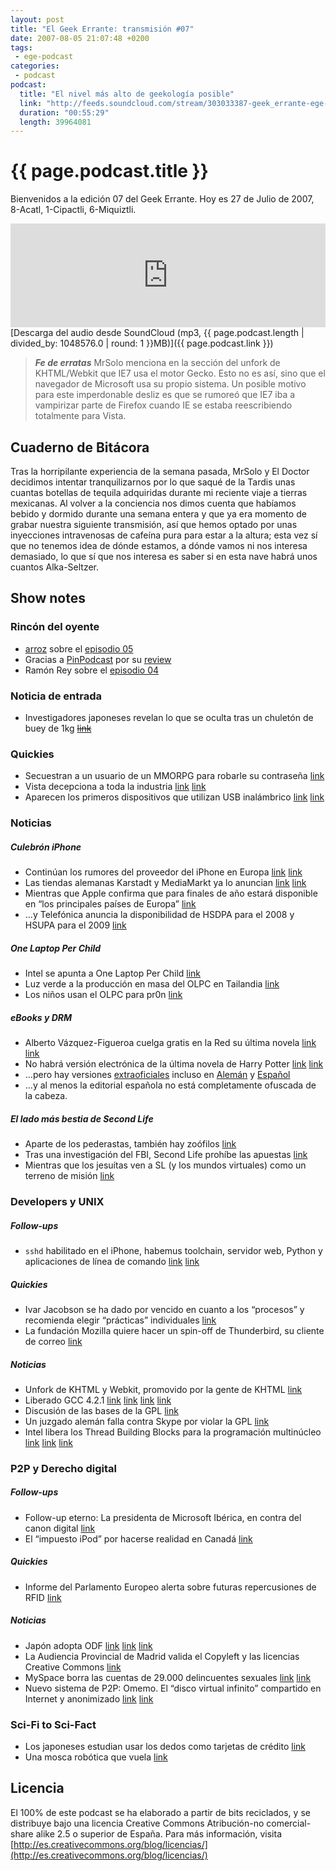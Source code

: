 ```yaml
---
layout: post
title: "El Geek Errante: transmisión #07"
date: 2007-08-05 21:07:48 +0200
tags:
 - ege-podcast
categories:
 - podcast
podcast:
  title: "El nivel más alto de geekología posible"
  link: "http://feeds.soundcloud.com/stream/303033387-geek_errante-ege-podcast-ep07.mp3"
  duration: "00:55:29"
  length: 39964081
---
```


# {{ page.podcast.title }}
Bienvenidos a la edición 07 del Geek Errante. Hoy es 27 de Julio de 2007, 8-Acatl, 1-Cipactli, 6-Miquiztli.

<iframe width="100%" height="166" scrolling="no" frameborder="no" src="https://w.soundcloud.com/player/?url=https%3A//api.soundcloud.com/tracks/303033387&amp;color=ff5500&amp;auto_play=false&amp;hide_related=false&amp;show_comments=true&amp;show_user=true&amp;show_reposts=false"></iframe>
[Descarga del audio desde SoundCloud (mp3, {{ page.podcast.length | divided_by: 1048576.0 | round: 1 }}MB)]({{ page.podcast.link }})

> ***Fe de erratas***
> MrSolo menciona en la sección del unfork de KHTML/Webkit que IE7 usa el motor Gecko. Esto no es así, sino que el navegador de Microsoft usa su propio sistema. Un posible motivo para este imperdonable desliz es que se rumoreó que IE7 iba a vampirizar parte de Firefox cuando IE se estaba reescribiendo totalmente para Vista.

## Cuaderno de Bitácora
Tras la horripilante experiencia de la semana pasada, MrSolo y El Doctor decidimos intentar tranquilizarnos por lo que saqué de la Tardis unas cuantas botellas de tequila adquiridas durante mi reciente viaje a tierras mexicanas. Al volver a la conciencia nos dimos cuenta que habíamos bebido y dormido durante una semana entera y que ya era momento de grabar nuestra siguiente transmisión, así que hemos optado por unas inyecciones intravenosas de cafeína pura para estar a la altura; esta vez sí que no tenemos idea de dónde estamos, a dónde vamos ni nos interesa demasiado, lo que sí que nos interesa es saber si en esta nave habrá unos cuantos Alka-Seltzer.

## Show notes

### Rincón del oyente
- [arroz](https://twitter.com/arrozconnori) sobre el [episodio 05](http://web.archive.org/web/20071031062600/http://elgeekerrante.com/podcast-ep05/#comments)
- Gracias a [PinPodcast](https://twitter.com/pinpodcast) por su [review](http://web.archive.org/web/20071207205327/http://www.pinpodcast.com/2007/07/24/pin-59/)
- Ramón Rey sobre el [episodio 04](http://web.archive.org/web/20071208131956/http://elgeekerrante.com/el-geek-errante-transmision-04/#comments)

### Noticia de entrada
 - Investigadores japoneses revelan lo que se oculta tras un chuletón de buey de 1kg ~~[link]()~~

### Quickies
- Secuestran a un usuario de un MMORPG para robarle su contraseña [link](https://www.destructoid.com/top-gamer-lured-into-date-kidnapped-and-forced-to-transfer-gunbound-account-35679.phtml)
- Vista decepciona a toda la industria [link](http://web.archive.org/web/20071116020726/http://www.macbidouille.com/news/2007-07-25/#14729) [link](https://techcrunch.com/2007/07/24/vista-disappoints-pc-industry-me/)
- Aparecen los primeros dispositivos que utilizan USB inalámbrico [link](http://web.archive.org/web/20080907095722/http://www.macsimumnews.com/index.php/archive/first_six_wireless_usb_products_arrive) [link](http://web.archive.org/web/20071116020726/http://www.macbidouille.com/news/2007-07-25/#14729)

### Noticias

##### Culebrón iPhone
- Continúan los rumores del proveedor del iPhone en Europa [link](http://www.pocket-lint.com/news/81648-o2-gets-iphone-rumours-again) [link](http://web.archive.org/web/20071121073647/http://www.macbidouille.com/news/2007-07-14/#14688)
- Las tiendas alemanas Karstadt y MediaMarkt ya lo anuncian [link](http://www.reuters.com/article/us-iphone-germany-karstadt-idUSL2388966920070723) [link](https://hipertextual.com/archivo/2007/07/el-iphone-en-mediamarkt-alemania/)
- Mientras que Apple confirma que para finales de año estará disponible en “los principales países de Europa” [link](http://web.archive.org/web/20071119091000/http://www.mackinando.com/apple/iphone-en-europa/)
- …y Telefónica anuncia la disponibilidad de HSDPA para el 2008 y HSUPA para el 2009 [link](https://bandaancha.eu/articulos/telefonica-promete-hsupa-movilidad-2009-4897)

##### One Laptop Per Child
- Intel se apunta a One Laptop Per Child [link](https://www.engadget.com/2005/12/09/intel-chairman-harshes-on-mits-olpc/)
- Luz verde a la producción en masa del OLPC en Tailandia [link](http://arstechnica.com/news.ars/post/20061115-8226.html)
- Los niños usan el OLPC para pr0n [link](https://www.engadget.com/2007/07/20/reuters-shocked-that-olpc-testers-using-xo-for-xxx/)

##### eBooks y DRM
- Alberto Vázquez-Figueroa cuelga gratis en la Red su última novela [link](http://tecnologia.elpais.com/tecnologia/2007/07/18/actualidad/1184747284_850215.html) [link](http://libros.barrapunto.com/libros/07/07/19/0936232.shtml)
- No habrá versión electrónica de la última novela de Harry Potter [link](http://hpana.com/news/19751) [link](http://web.archive.org/web/20071108215602/http://www.associatedcontent.com/article/141397/harry_potter_ebook_officially_nixed.html)
- …pero hay versiones [extraoficiales](http://harrypotter.wikia.com/wiki/Harry_Potter_in_translation) incluso en [Alemán](http://www.proz.com/forum/lighter_side_of_trans_interp/79237-german_potter_fans_to_translate_deathly_hallows_in_48_hours.html) y [Español](http://web.archive.org/web/20071023021742/http://www.harrylatino.com/index.php?subaction=showfull&id=5015) 
- …y al menos la editorial española no está completamente ofuscada de la cabeza.

##### El lado más bestia de Second Life
- Aparte de los pederastas, también hay zoófilos [link](https://techcrunch.com/2007/07/21/bestiality-may-be-knackered-in-second-life/?utm_source=feedburner&utm_medium=feed&utm_campaign=Feed%3A+Techcrunch+%28TechCrunch%29)
- Tras una investigación del FBI, Second Life prohíbe las apuestas [link](https://games.slashdot.org/story/07/07/26/1339232/second-life-shuts-down-gambling)
- Mientras que los jesuítas ven a SL (y los mundos virtuales) como un terreno de misión [link](http://povcrystal.blogspot.com.es/2007/07/jesuits-and-second-life.html)

### Developers y UNIX

##### Follow-ups
- `sshd` habilitado en el iPhone, habemus toolchain, servidor web, Python y aplicaciones de línea de comando [link](https://www.engadget.com/2007/07/23/ssh-on-iphone/) [link](http://gizmodo.com/282139/iphone-can-now-serve-web-pages-run-python-open-source-apps)

##### Quickies
- Ivar Jacobson se ha dado por vencido en cuanto a los “procesos” y recomienda elegir “prácticas” individuales [link](http://www.jot.fm/issues/issue_2007_07/column5/)
- La fundación Mozilla quiere hacer un spin-off de Thunderbird, su cliente de correo [link](https://techcrunch.com/2007/07/26/mozilla-ponders-thunderbird-spin-off/?utm_source=feedburner&utm_medium=feed&utm_campaign=Feed%3A+Techcrunch+%28TechCrunch%29)

##### Noticias
- Unfork de KHTML y Webkit, promovido por la gente de KHTML [link](http://arstechnica.com/information-technology/2007/07/the-unforking-of-kdes-khtml-and-webkit/)
- Liberado GCC 4.2.1 [link](http://gcc.gnu.org/ml/gcc/2007-07/msg00430.html) [link](https://slashdot.org/story/07/07/23/0446204/gcc-421-released) [link](http://barrapunto.com/article.pl?sid=07/07/24/1038254) [link](http://www.softpanorama.org/People/Stallman/history_of_gcc_development.shtml)
- Discusión de las bases de la GPL [link](https://www.gnu.org/licenses/gpl-faq.html)
- Un juzgado alemán falla contra Skype por violar la GPL [link](http://barrapunto.com/article.pl?sid=07/07/25/098225)
- Intel libera los Thread Building Blocks para la programación multinúcleo [link](http://barrapunto.com/article.pl?sid=07/07/25/1124218) [link](https://developers.slashdot.org/story/07/07/25/1324221/intel-releases-threading-library-under-gpl-2) [link](http://web.archive.org/web/20080107034832/http://softwareblogs.intel.com/2006/12/18/threading-building-blocks-solution-looking-for-a-problem/)

### P2P y Derecho digital

##### Follow-ups
- Follow-up eterno: La presidenta de Microsoft Ibérica, en contra del canon digital [link](http://tecnologia.elpais.com/tecnologia/2007/07/24/actualidad/1185265684_850215.html)
- El “impuesto iPod” por hacerse realidad en Canadá [link](https://hipertextual.com/archivo/2007/07/el-impuesto-ipod-por-hacerse-realidad-en-canada/)

##### Quickies
- Informe del Parlamento Europeo alerta sobre futuras repercusiones de RFID [link](http://web.archive.org/web/20071118210132/http://www.kriptopolis.org/informe-europeo-alerta-rfid)

##### Noticias
- Japón adopta ODF [link](http://web.archive.org/web/20071012114810/http://www.zdnetasia.com/news/software/0,39044164,39380446,00.htm) [link](http://www.theregister.co.uk/2007/05/16/norway_endorses_odf/) [link](http://www.govtech.com/policy-management/Government-of-Japan-Embraces-Open-Software.html?topic=117674)
- La Audiencia Provincial de Madrid valida el Copyleft y las licencias Creative Commons [link](http://derecho-internet.org/node/413)
- MySpace borra las cuentas de 29.000 delincuentes sexuales [link](http://www.reuters.com/article/us-myspace-sexoffenders-idUSN2424879820070724) [link](http://www.govtech.com/security/MySpace-Agrees-to-Delete.html)
- Nuevo sistema de P2P: Omemo. El “disco virtual infinito” compartido en Internet y anonimizado [link](https://bandaancha.eu/articulos/omemo-revolucion-p2p-4851) [link](http://web.archive.org/web/20071105072416/http://www.omemo.com/)

### Sci-Fi to Sci-Fact
- Los japoneses estudian usar los dedos como tarjetas de crédito [link](http://pinktentacle.com/2007/07/hitachi-finger-vein-money/)
- Una mosca robótica que vuela [link](http://www.elmundo.es/navegante/2007/07/23/tecnologia/1185189355.html)

## Licencia
El 100% de este podcast se ha elaborado a partir de bits reciclados, y se distribuye bajo una licencia Creative Commons Atribución-no comercial-share alike 2.5 o superior de España. Para más información, visita [http://es.creativecommons.org/blog/licencias/](http://es.creativecommons.org/blog/licencias/)

